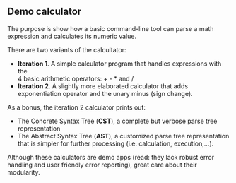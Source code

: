 ## Demo calculator
The purpose is show how a basic command-line tool can parse a math expression 
and calculates its numeric value.

There are two variants of the calcultator:
- **Iteration 1**. A simple calculator program that handles expressions with the  
  4 basic arithmetic operators: + - * and / 
- **Iteration 2**. A slightly more elaborated calculator that adds exponentiation operator
  and the unary minus (sign change).
  
As a bonus, the iteration 2 calculator prints out:
- The Concrete Syntax Tree (**CST**), a complete but verbose parse tree representation
- The Abstract Syntax Tree (**AST**), a customized parse tree representation that is simpler 
for further processing (i.e. calculation, execution,...).

Although these calculators are demo apps (read: they lack robust error handling and user friendly 
error reporting), great care about their modularity.

